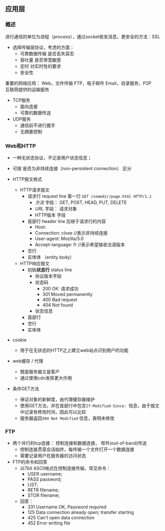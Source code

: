## 应用层
### 概述
进行通信的单位为进程（process），通过socket收发消息，更安全的方法：SSL  
- 选择传输层协议，考虑的方面：  
    - 可靠数据传输    是否丢失容忍
    - 吞吐量   是否带宽敏感
    - 定时    对实时性的要求
    - 安全性  

重要的网络应用：    Web，文件传输 FTP，电子邮件 Email，目录服务，P2P  
互联网提供的运输服务
- TCP服务
  - 面向连接
  - 可靠的数据传送
- UDP服务
  - 通信前不进行握手
  - 无拥塞控制

### Web和HTTP
- 一种无状态协议，不记录用户状态信息；
- 可按 是否为非持续连接（non-persistent connection） 区分
- HTTP报文格式
  - HTTP请求报文
    - 请求行 request line 第一行 `GET /somedir/page.html HTTP/1.1`
      - *方法* 字段： GET, POST, HEAD, PUT, DELETE
      - *URL* 字段： 请求对象
      - HTTP版本 字段
    - 首部行 header line 后继于请求行的内容
      - Host: 
      - Connection: close   //表示非持续连接
      - User-agent: Mozilla/5.0
      - Accept-language: fr        //表示希望接收法语版本
    - 空行
    - 实体体 （entity body）
  - HTTP响应报文
    - 初始**状态行** status line 
      - 协议版本字段
      - 状态码 
        - 200    OK: 请求成功
        - 301    Moved permanently
        - 400    Bad request
        - 404    Not found
      - 状态信息
    - 首部行
    - 空行
    - 实体体

- cookie
  - 用于在无状态的HTTP之上建立web站点识别用户的功能

- web缓存 / 代理
  - 既是服务器又是客户
  - 通过使用cdn发挥更大作用

- 条件GET方法
  - 保证对象的新鲜度，由代理缓存器维护
  - 使用GET方法，并在首部行中包含`If-Modified-Since: `信息，由于报文中记录有修改时间，因此可以比较
  - 服务器返回`304 Not Modified` 信息，表明未修改

### FTP
- 两个并行的tcp连接： 控制连接和数据连接， 带外(out-of-band)传送
  - 控制连接贯穿会话始终，每传输一个文件打开一个数据连接
  - 需要记录用户在服务器的访问状态
- FTP的命令和回答
  - 以7bit ASCII格式在控制连接传输，常见命令：
    - USER username;
    - PASS password;
    - LIST;
    - RETR filename;
    - STOR filename;
  - 回答：
    - 331 Username OK, Password required
    - 125 Data connection already open; transfer starting
    - 425 Can't open data connection
    - 452 Error writing file